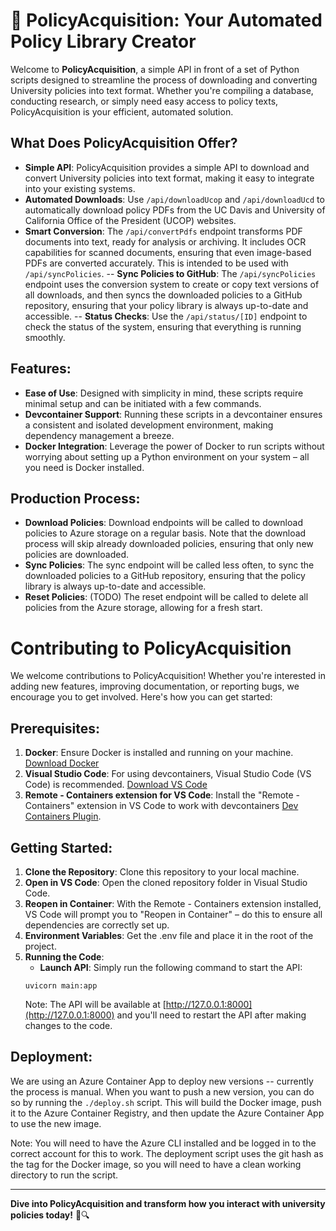 # 📜 PolicyAcquisition: Your Automated Policy Library Creator

Welcome to **PolicyAcquisition**, a simple API in front of a set of Python scripts designed to streamline the process of downloading and converting University policies into text format. Whether you're compiling a database, conducting research, or simply need easy access to policy texts, PolicyAcquisition is your efficient, automated solution.

## What Does PolicyAcquisition Offer?
- **Simple API**: PolicyAcquisition provides a simple API to download and convert University policies into text format, making it easy to integrate into your existing systems.
- **Automated Downloads**: Use `/api/downloadUcop` and `/api/downloadUcd` to automatically download policy PDFs from the UC Davis and University of California Office of the President (UCOP) websites.
- **Smart Conversion**: The `/api/convertPdfs` endpoint transforms PDF documents into text, ready for analysis or archiving. It includes OCR capabilities for scanned documents, ensuring that even image-based PDFs are converted accurately. This is intended to be used with `/api/syncPolicies`.
-- **Sync Policies to GitHub**: The `/api/syncPolicies` endpoint uses the conversion system to create or copy text versions of all downloads, and then syncs the downloaded policies to a GitHub repository, ensuring that your policy library is always up-to-date and accessible.
-- **Status Checks**: Use the `/api/status/[ID]` endpoint to check the status of the system, ensuring that everything is running smoothly.

## Features:
- **Ease of Use**: Designed with simplicity in mind, these scripts require minimal setup and can be initiated with a few commands.
- **Devcontainer Support**: Running these scripts in a devcontainer ensures a consistent and isolated development environment, making dependency management a breeze.
- **Docker Integration**: Leverage the power of Docker to run scripts without worrying about setting up a Python environment on your system – all you need is Docker installed.

## Production Process:
- **Download Policies**: Download endpoints will be called to download policies to Azure storage on a regular basis. Note that the download process will skip already downloaded policies, ensuring that only new policies are downloaded.
- **Sync Policies**: The sync endpoint will be called less often, to sync the downloaded policies to a GitHub repository, ensuring that the policy library is always up-to-date and accessible.
- **Reset Policies**: (TODO) The reset endpoint will be called to delete all policies from the Azure storage, allowing for a fresh start.

# Contributing to PolicyAcquisition
We welcome contributions to PolicyAcquisition! Whether you're interested in adding new features, improving documentation, or reporting bugs, we encourage you to get involved. Here's how you can get started:

## Prerequisites:
1. **Docker**: Ensure Docker is installed and running on your machine. [Download Docker](https://www.docker.com/products/docker-desktop)
2. **Visual Studio Code**: For using devcontainers, Visual Studio Code (VS Code) is recommended. [Download VS Code](https://code.visualstudio.com/Download)
3. **Remote - Containers extension for VS Code**: Install the "Remote - Containers" extension in VS Code to work with devcontainers [Dev Containers Plugin](https://marketplace.visualstudio.com/items?itemName=ms-vscode-remote.remote-containers).

## Getting Started:
1. **Clone the Repository**: Clone this repository to your local machine.
2. **Open in VS Code**: Open the cloned repository folder in Visual Studio Code.
3. **Reopen in Container**: With the Remote - Containers extension installed, VS Code will prompt you to "Reopen in Container" – do this to ensure all dependencies are correctly set up.
4. **Environment Variables**: Get the .env file and place it in the root of the project.
5. **Running the Code**:
    - **Launch API**: Simply run the following command to start the API:
    ```
    uvicorn main:app
    ```
    Note: The API will be available at [http://127.0.0.1:8000](http://127.0.0.1:8000) and you'll need to restart the API after making changes to the code.
## Deployment:
We are using an Azure Container App to deploy new versions -- currently the process is manual.  When you want to push a new version, you can do so by running the `./deploy.sh` script.  This will build the Docker image, push it to the Azure Container Registry, and then update the Azure Container App to use the new image.

Note: You will need to have the Azure CLI installed and be logged in to the correct account for this to work.  The deployment script uses the git hash as the tag for the Docker image, so you will need to have a clean working directory to run the script.

---

**Dive into PolicyAcquisition and transform how you interact with university policies today!** 📜🔍